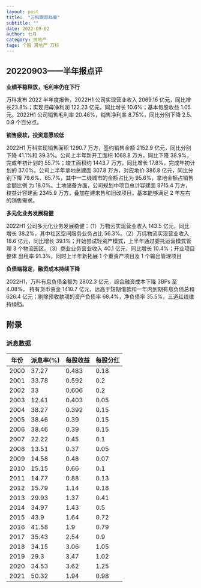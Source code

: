 ```yaml
---
layout: post
title:  "万科跟踪档案"
subtitle: ""
date: 2022-09-02
author: 七月
category: 房地产
tags: 个股 房地产 万科
---
```


## 20220903——半年报点评

**业绩平稳释放，毛利率仍在下行**

万科发布 2022 半年度报告，2022H1 公司实现营业收入 2069.16 亿元，同比增长23.8%；实现归母净利润 122.23 亿元，同比增长 10.6%；基本每股收益 1.05 元。2022H1 公司销售毛利率 20.46%，销售净利率 8.75%，同比分别下降 2.5、0.9 个百分点。

**销售疲软，投资意愿较低**

2022H1 万科实现销售面积 1290.7 万方，签约销售金额 2152.9 亿元，同比分别下降 41.1%和 39.3%。公司上半年新开工面积 1068.8 万方，同比下降 38.9%，完成年初计划的 55.7%；竣工面积约 1443.7 万方，同比增长 17.8%，完成年初计划的 37.0%。公司上半年拿地总建面 307.8 万方，对应地价 386.8 亿元，同比分别下降 79.6%、65.7%，其中一二线城市的金额占比为 95.6%，拿地金额占销售金额比例 为 18.0%。土地储备方面，公司规划中项目总计容建面 3715.4 万方，权益计容建面 2345.9 万方，叠加在建未售和旧改项目，基本能够满足 2 年左右的销售需求。

**多元化业务发展稳健**

2022H1 公司多元化业务发展稳健：（1）万物云实现营业收入 143.5 亿元，同比 增长 38.2%，其中社区空间服务业务占比 56.3%。（2）万纬物流实现营业收入 18.6 亿元，同比增长 39.1%；开始尝试轻资产模式，上半年通过委托运营模式管理 3 个物流园区。（3）商业业务营业收入 40.1 亿元，同比增长 10.4%；开业项目整体 出租率 91.3%，同时上半年新拓展 1 个重资产项目及 1 个输出管理项目

**负债端稳定，融资成本持续下降**

2022H1，万科有息负债金额为 2802.3 亿元，综合融资成本下降 3BPs 至 4.08%， 持有货币资金 1410.7 亿元，远高于短期借款和一年内到期有息负债总和 626.4 亿元；剔除预收款项的资产负债率 68.4%，净负债率 35.5%，三道红线维持绿档。

## 附录

### 派息数据

| 年份 | 派息率(%) | 每股收益 | 每股分红 |
| ---- | --------- | -------- | -------- |
| 2000 | 37.27     | 0.483    | 0.18     |
| 2001 | 33.78     | 0.592    | 0.2      |
| 2002 | 33        | 0.606    | 0.2      |
| 2003 | 12.41     | 0.403    | 0.05     |
| 2004 | 38.27     | 0.392    | 0.15     |
| 2005 | 38.46     | 0.39     | 0.15     |
| 2006 | 38.46     | 0.39     | 0.15     |
| 2007 | 22.22     | 0.45     | 0.1      |
| 2008 | 13.51     | 0.37     | 0.05     |
| 2009 | 14.58     | 0.48     | 0.07     |
| 2010 | 15.15     | 0.66     | 0.1      |
| 2011 | 14.77     | 0.88     | 0.13     |
| 2012 | 15.79     | 1.14     | 0.18     |
| 2013 | 29.93     | 1.37     | 0.41     |
| 2014 | 34.97     | 1.43     | 0.5      |
| 2015 | 43.9      | 1.64     | 0.72     |
| 2016 | 41.58     | 1.9      | 0.79     |
| 2017 | 35.43     | 2.54     | 0.9      |
| 2018 | 34.15     | 3.06     | 1.05     |
| 2019 | 29.3      | 3.47     | 1.02     |
| 2020 | 34.53     | 3.62     | 1.25     |
| 2021 | 50.32     | 1.94     | 0.98     |